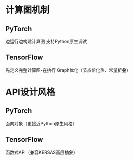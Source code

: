 # 计算图机制
## PyTorch
边运行边构建计算图
支持Python原生调试
## TensorFlow
先定义完整计算图-在执行
Graph优化（节点熔化热、常量折叠）

# API设计风格
## PyTorch
面向对象（更接近Python原生风格）
## TensorFlow
函数式API（兼容KERSAS高层抽象）
